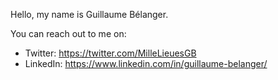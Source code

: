 Hello, my name is Guillaume Bélanger.

You can reach out to me on:
- Twitter: https://twitter.com/MilleLieuesGB
- LinkedIn: https://www.linkedin.com/in/guillaume-belanger/
